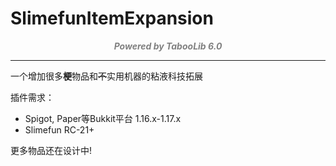 # SlimefunItemExpansion

<font color="GRAY"><center>***Powered by TabooLib 6.0***</center></font>

***

一个增加很多**梗**物品和~~不~~实用机器的粘液科技拓展

插件需求：
- Spigot, Paper等Bukkit平台 1.16.x-1.17.x
- Slimefun RC-21+

更多物品还在设计中!